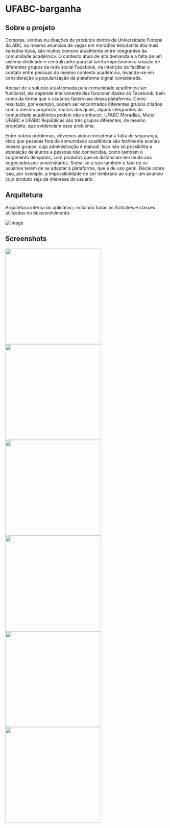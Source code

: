 # UFABC-barganha

## Sobre o projeto

Compras, vendas ou doações de produtos dentro da Universidade Federal do ABC, ou mesmo anúncios de vagas em moradias estudantis dos mais variados tipos, são muitos comuns atualmente entre integrantes da comunidade acadêmica. O contexto atual de alta demanda e a falta de um sistema dedicado e centralizador para tal tarefa impulsionou a criação de diferentes grupos na rede social Facebook, na intenção de facilitar o contato entre pessoas do mesmo contexto acadêmico, levando-se em consideração a popularização da plataforma digital considerada.

Apesar de a solução atual tomada pela comunidade acadêmica ser funcional, ela depende inteiramente das funcionalidades do Facebook, bem como da forma que o usuários fazem uso dessa plataforma. Como resultado, por exemplo, podem ser encontrados diferentes grupos criados com o mesmo propósito, muitos dos quais, alguns integrantes da comunidade acadêmica podem não conhecer. UFABC Moradias, Morar UFABC e UFABC Repúblicas são três grupos diferentes, de mesmo propósito, que evidenciam esse problema.

Entre outros problemas, devemos ainda considerar a falta de segurança, visto que pessoas fora da comunidade acadêmica são facilmente aceitas nesses grupos, cuja administração é manual. Isso não só possibilita a exposição de alunos a pessoas não conhecidas, como também o surgimento de spams, com produtos que se distanciam em muito aos negociados por universitários. Soma-se a isso também o fato de os usuários terem de se adaptar à plataforma, que é de uso geral. Decai sobre isso, por exemplo, a impossibilidade de ser lembrado ao surgir um anúncio cujo produto seja de interesse do usuário.

## Arquitetura

Arquitetura interna do aplicativo, incluindo todas as  Activities e classes utilizadas no desenvolvimento:

![image](https://user-images.githubusercontent.com/30785598/90357113-39b99a00-e028-11ea-985b-968aee3d236b.png)


## Screenshots
<img src="https://user-images.githubusercontent.com/30785598/90357554-c0bb4200-e029-11ea-923d-733d03ba8619.png" width="300"> <img src="https://user-images.githubusercontent.com/30785598/90357555-c0bb4200-e029-11ea-864f-d068d71ad312.png" width="300"> <img src="https://user-images.githubusercontent.com/30785598/90357557-c153d880-e029-11ea-81b4-b1df179c523e.png" width="300"> <img src="https://user-images.githubusercontent.com/30785598/90357563-c44ec900-e029-11ea-8280-5908027eefd7.png" width="300"> <img src="https://user-images.githubusercontent.com/30785598/90357564-c57ff600-e029-11ea-8e22-5b4829c4e170.png" width="300"> <img src="https://user-images.githubusercontent.com/30785598/90357565-c749b980-e029-11ea-926d-5e8882c2e79a.png" width="300">

